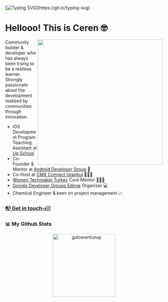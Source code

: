 [![Typing SVG](https://readme-typing-svg.herokuapp.com?size=37&duration=5022&color=2D9FFF&vCenter=true&width=700&lines=Choose+discomfort+for+growth!)](https://git.io/typing-svg)

<h1> Hellooo! This is Ceren 🤓 </h1>

<img align="right" src="https://media.giphy.com/media/kCVIL0CLNWv2E/giphy.gif" width='400'/>


Community builder & developer who has always been trying to be a restless learner. Strongly passionate about the development realized by communities through innovation.

- iOS Development Program Teaching Assistant at [Up School](https://www.upschool.io/)
- Co-Founder & Mentor at [Android Developer Group](https://www.youtube.com/c/AndroidStudentClub) 🤩
- Co-Host at [CMX Connect İstanbul](https://events.cmxhub.com/istanbul/) 🙋🏽‍♀️
- [Women Techmaker Turkey](https://www.instagram.com/womentechmakerspower/) Core Mentor 👩🏽‍💻
- [Google Developer Groups Edirne](https://www.instagram.com/gdgedirne/?hl=tr) Organizer 💻
- Chemical Engineer & keen on project management 📈

### [📭 Get in touch👈🏼](https://manylink.co/@cerentunay)


### 📊 My Github Stats

<p align="center">
<a href="https://github.com/gulcerentunay">
  <img height="200em" align="center" src="https://github-readme-stats.vercel.app/api?username=gulcerentunay&show_icons=true&locale=en&theme=algolia&include_all_commits=true&count_private=true" alt="gulcerentunay"/>
  </a>
</p>
